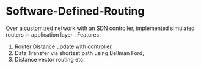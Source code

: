 # Software-Defined-Routing
Over a customized network with an SDN controller, implemented simulated routers in application layer . 
Features
1. Router Distance update with controller, 
2. Data Transfer via shortest path using Bellman Ford, 
3. Distance vector routing etc.
